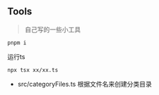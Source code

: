 ## Tools
> 自己写的一些小工具

```
pnpm i
```
运行ts
```
npx tsx xx/xx.ts
```
- src/categoryFiles.ts 根据文件名来创建分类目录